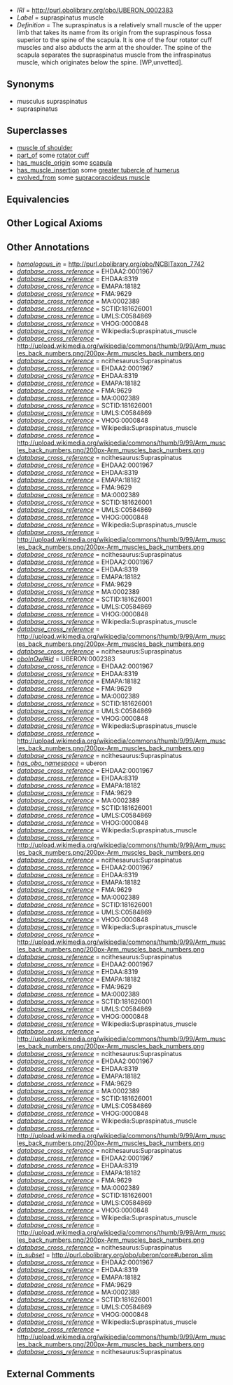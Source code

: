  * *IRI* = http://purl.obolibrary.org/obo/UBERON_0002383
 * *Label* = supraspinatus muscle
 * *Definition* = The supraspinatus is a relatively small muscle of the upper limb that takes its name from its origin from the supraspinous fossa superior to the spine of the scapula. It is one of the four rotator cuff muscles and also abducts the arm at the shoulder. The spine of the scapula separates the supraspinatus muscle from the infraspinatus muscle, which originates below the spine. [WP,unvetted].

## Synonyms

 * musculus supraspinatus
 * supraspinatus

## Superclasses

 * [muscle of shoulder](../../UBERON/82/UBERON_0001482.md)
 * [part_of](../../BFO/50/BFO_0000050.md) some [rotator cuff](../../UBERON/83/UBERON_0003683.md)
 * [has_muscle_origin](../../RO/72/RO_0002372.md) some [scapula](../../UBERON/49/UBERON_0006849.md)
 * [has_muscle_insertion](../../RO/73/RO_0002373.md) some [greater tubercle of humerus](../../UBERON/87/UBERON_0011187.md)
 * [evolved_from](../../core#evolved/om/core#evolved_from.md) some [supracoracoideus muscle](../../UBERON/40/UBERON_0014840.md)

## Equivalencies


## Other Logical Axioms


## Other Annotations

 * *[homologous_in](../../core#homologous/in/core#homologous_in.md)* = http://purl.obolibrary.org/obo/NCBITaxon_7742
 * *[database_cross_reference](../../ef/oboInOwl#hasDbXref.md)* = EHDAA2:0001967
 * *[database_cross_reference](../../ef/oboInOwl#hasDbXref.md)* = EHDAA:8319
 * *[database_cross_reference](../../ef/oboInOwl#hasDbXref.md)* = EMAPA:18182
 * *[database_cross_reference](../../ef/oboInOwl#hasDbXref.md)* = FMA:9629
 * *[database_cross_reference](../../ef/oboInOwl#hasDbXref.md)* = MA:0002389
 * *[database_cross_reference](../../ef/oboInOwl#hasDbXref.md)* = SCTID:181626001
 * *[database_cross_reference](../../ef/oboInOwl#hasDbXref.md)* = UMLS:C0584869
 * *[database_cross_reference](../../ef/oboInOwl#hasDbXref.md)* = VHOG:0000848
 * *[database_cross_reference](../../ef/oboInOwl#hasDbXref.md)* = Wikipedia:Supraspinatus_muscle
 * *[database_cross_reference](../../ef/oboInOwl#hasDbXref.md)* = http://upload.wikimedia.org/wikipedia/commons/thumb/9/99/Arm_muscles_back_numbers.png/200px-Arm_muscles_back_numbers.png
 * *[database_cross_reference](../../ef/oboInOwl#hasDbXref.md)* = ncithesaurus:Supraspinatus
 * *[database_cross_reference](../../ef/oboInOwl#hasDbXref.md)* = EHDAA2:0001967
 * *[database_cross_reference](../../ef/oboInOwl#hasDbXref.md)* = EHDAA:8319
 * *[database_cross_reference](../../ef/oboInOwl#hasDbXref.md)* = EMAPA:18182
 * *[database_cross_reference](../../ef/oboInOwl#hasDbXref.md)* = FMA:9629
 * *[database_cross_reference](../../ef/oboInOwl#hasDbXref.md)* = MA:0002389
 * *[database_cross_reference](../../ef/oboInOwl#hasDbXref.md)* = SCTID:181626001
 * *[database_cross_reference](../../ef/oboInOwl#hasDbXref.md)* = UMLS:C0584869
 * *[database_cross_reference](../../ef/oboInOwl#hasDbXref.md)* = VHOG:0000848
 * *[database_cross_reference](../../ef/oboInOwl#hasDbXref.md)* = Wikipedia:Supraspinatus_muscle
 * *[database_cross_reference](../../ef/oboInOwl#hasDbXref.md)* = http://upload.wikimedia.org/wikipedia/commons/thumb/9/99/Arm_muscles_back_numbers.png/200px-Arm_muscles_back_numbers.png
 * *[database_cross_reference](../../ef/oboInOwl#hasDbXref.md)* = ncithesaurus:Supraspinatus
 * *[database_cross_reference](../../ef/oboInOwl#hasDbXref.md)* = EHDAA2:0001967
 * *[database_cross_reference](../../ef/oboInOwl#hasDbXref.md)* = EHDAA:8319
 * *[database_cross_reference](../../ef/oboInOwl#hasDbXref.md)* = EMAPA:18182
 * *[database_cross_reference](../../ef/oboInOwl#hasDbXref.md)* = FMA:9629
 * *[database_cross_reference](../../ef/oboInOwl#hasDbXref.md)* = MA:0002389
 * *[database_cross_reference](../../ef/oboInOwl#hasDbXref.md)* = SCTID:181626001
 * *[database_cross_reference](../../ef/oboInOwl#hasDbXref.md)* = UMLS:C0584869
 * *[database_cross_reference](../../ef/oboInOwl#hasDbXref.md)* = VHOG:0000848
 * *[database_cross_reference](../../ef/oboInOwl#hasDbXref.md)* = Wikipedia:Supraspinatus_muscle
 * *[database_cross_reference](../../ef/oboInOwl#hasDbXref.md)* = http://upload.wikimedia.org/wikipedia/commons/thumb/9/99/Arm_muscles_back_numbers.png/200px-Arm_muscles_back_numbers.png
 * *[database_cross_reference](../../ef/oboInOwl#hasDbXref.md)* = ncithesaurus:Supraspinatus
 * *[database_cross_reference](../../ef/oboInOwl#hasDbXref.md)* = EHDAA2:0001967
 * *[database_cross_reference](../../ef/oboInOwl#hasDbXref.md)* = EHDAA:8319
 * *[database_cross_reference](../../ef/oboInOwl#hasDbXref.md)* = EMAPA:18182
 * *[database_cross_reference](../../ef/oboInOwl#hasDbXref.md)* = FMA:9629
 * *[database_cross_reference](../../ef/oboInOwl#hasDbXref.md)* = MA:0002389
 * *[database_cross_reference](../../ef/oboInOwl#hasDbXref.md)* = SCTID:181626001
 * *[database_cross_reference](../../ef/oboInOwl#hasDbXref.md)* = UMLS:C0584869
 * *[database_cross_reference](../../ef/oboInOwl#hasDbXref.md)* = VHOG:0000848
 * *[database_cross_reference](../../ef/oboInOwl#hasDbXref.md)* = Wikipedia:Supraspinatus_muscle
 * *[database_cross_reference](../../ef/oboInOwl#hasDbXref.md)* = http://upload.wikimedia.org/wikipedia/commons/thumb/9/99/Arm_muscles_back_numbers.png/200px-Arm_muscles_back_numbers.png
 * *[database_cross_reference](../../ef/oboInOwl#hasDbXref.md)* = ncithesaurus:Supraspinatus
 * *[oboInOwl#id](../../id/oboInOwl#id.md)* = UBERON:0002383
 * *[database_cross_reference](../../ef/oboInOwl#hasDbXref.md)* = EHDAA2:0001967
 * *[database_cross_reference](../../ef/oboInOwl#hasDbXref.md)* = EHDAA:8319
 * *[database_cross_reference](../../ef/oboInOwl#hasDbXref.md)* = EMAPA:18182
 * *[database_cross_reference](../../ef/oboInOwl#hasDbXref.md)* = FMA:9629
 * *[database_cross_reference](../../ef/oboInOwl#hasDbXref.md)* = MA:0002389
 * *[database_cross_reference](../../ef/oboInOwl#hasDbXref.md)* = SCTID:181626001
 * *[database_cross_reference](../../ef/oboInOwl#hasDbXref.md)* = UMLS:C0584869
 * *[database_cross_reference](../../ef/oboInOwl#hasDbXref.md)* = VHOG:0000848
 * *[database_cross_reference](../../ef/oboInOwl#hasDbXref.md)* = Wikipedia:Supraspinatus_muscle
 * *[database_cross_reference](../../ef/oboInOwl#hasDbXref.md)* = http://upload.wikimedia.org/wikipedia/commons/thumb/9/99/Arm_muscles_back_numbers.png/200px-Arm_muscles_back_numbers.png
 * *[database_cross_reference](../../ef/oboInOwl#hasDbXref.md)* = ncithesaurus:Supraspinatus
 * *[has_obo_namespace](../../ce/oboInOwl#hasOBONamespace.md)* = uberon
 * *[database_cross_reference](../../ef/oboInOwl#hasDbXref.md)* = EHDAA2:0001967
 * *[database_cross_reference](../../ef/oboInOwl#hasDbXref.md)* = EHDAA:8319
 * *[database_cross_reference](../../ef/oboInOwl#hasDbXref.md)* = EMAPA:18182
 * *[database_cross_reference](../../ef/oboInOwl#hasDbXref.md)* = FMA:9629
 * *[database_cross_reference](../../ef/oboInOwl#hasDbXref.md)* = MA:0002389
 * *[database_cross_reference](../../ef/oboInOwl#hasDbXref.md)* = SCTID:181626001
 * *[database_cross_reference](../../ef/oboInOwl#hasDbXref.md)* = UMLS:C0584869
 * *[database_cross_reference](../../ef/oboInOwl#hasDbXref.md)* = VHOG:0000848
 * *[database_cross_reference](../../ef/oboInOwl#hasDbXref.md)* = Wikipedia:Supraspinatus_muscle
 * *[database_cross_reference](../../ef/oboInOwl#hasDbXref.md)* = http://upload.wikimedia.org/wikipedia/commons/thumb/9/99/Arm_muscles_back_numbers.png/200px-Arm_muscles_back_numbers.png
 * *[database_cross_reference](../../ef/oboInOwl#hasDbXref.md)* = ncithesaurus:Supraspinatus
 * *[database_cross_reference](../../ef/oboInOwl#hasDbXref.md)* = EHDAA2:0001967
 * *[database_cross_reference](../../ef/oboInOwl#hasDbXref.md)* = EHDAA:8319
 * *[database_cross_reference](../../ef/oboInOwl#hasDbXref.md)* = EMAPA:18182
 * *[database_cross_reference](../../ef/oboInOwl#hasDbXref.md)* = FMA:9629
 * *[database_cross_reference](../../ef/oboInOwl#hasDbXref.md)* = MA:0002389
 * *[database_cross_reference](../../ef/oboInOwl#hasDbXref.md)* = SCTID:181626001
 * *[database_cross_reference](../../ef/oboInOwl#hasDbXref.md)* = UMLS:C0584869
 * *[database_cross_reference](../../ef/oboInOwl#hasDbXref.md)* = VHOG:0000848
 * *[database_cross_reference](../../ef/oboInOwl#hasDbXref.md)* = Wikipedia:Supraspinatus_muscle
 * *[database_cross_reference](../../ef/oboInOwl#hasDbXref.md)* = http://upload.wikimedia.org/wikipedia/commons/thumb/9/99/Arm_muscles_back_numbers.png/200px-Arm_muscles_back_numbers.png
 * *[database_cross_reference](../../ef/oboInOwl#hasDbXref.md)* = ncithesaurus:Supraspinatus
 * *[database_cross_reference](../../ef/oboInOwl#hasDbXref.md)* = EHDAA2:0001967
 * *[database_cross_reference](../../ef/oboInOwl#hasDbXref.md)* = EHDAA:8319
 * *[database_cross_reference](../../ef/oboInOwl#hasDbXref.md)* = EMAPA:18182
 * *[database_cross_reference](../../ef/oboInOwl#hasDbXref.md)* = FMA:9629
 * *[database_cross_reference](../../ef/oboInOwl#hasDbXref.md)* = MA:0002389
 * *[database_cross_reference](../../ef/oboInOwl#hasDbXref.md)* = SCTID:181626001
 * *[database_cross_reference](../../ef/oboInOwl#hasDbXref.md)* = UMLS:C0584869
 * *[database_cross_reference](../../ef/oboInOwl#hasDbXref.md)* = VHOG:0000848
 * *[database_cross_reference](../../ef/oboInOwl#hasDbXref.md)* = Wikipedia:Supraspinatus_muscle
 * *[database_cross_reference](../../ef/oboInOwl#hasDbXref.md)* = http://upload.wikimedia.org/wikipedia/commons/thumb/9/99/Arm_muscles_back_numbers.png/200px-Arm_muscles_back_numbers.png
 * *[database_cross_reference](../../ef/oboInOwl#hasDbXref.md)* = ncithesaurus:Supraspinatus
 * *[database_cross_reference](../../ef/oboInOwl#hasDbXref.md)* = EHDAA2:0001967
 * *[database_cross_reference](../../ef/oboInOwl#hasDbXref.md)* = EHDAA:8319
 * *[database_cross_reference](../../ef/oboInOwl#hasDbXref.md)* = EMAPA:18182
 * *[database_cross_reference](../../ef/oboInOwl#hasDbXref.md)* = FMA:9629
 * *[database_cross_reference](../../ef/oboInOwl#hasDbXref.md)* = MA:0002389
 * *[database_cross_reference](../../ef/oboInOwl#hasDbXref.md)* = SCTID:181626001
 * *[database_cross_reference](../../ef/oboInOwl#hasDbXref.md)* = UMLS:C0584869
 * *[database_cross_reference](../../ef/oboInOwl#hasDbXref.md)* = VHOG:0000848
 * *[database_cross_reference](../../ef/oboInOwl#hasDbXref.md)* = Wikipedia:Supraspinatus_muscle
 * *[database_cross_reference](../../ef/oboInOwl#hasDbXref.md)* = http://upload.wikimedia.org/wikipedia/commons/thumb/9/99/Arm_muscles_back_numbers.png/200px-Arm_muscles_back_numbers.png
 * *[database_cross_reference](../../ef/oboInOwl#hasDbXref.md)* = ncithesaurus:Supraspinatus
 * *[database_cross_reference](../../ef/oboInOwl#hasDbXref.md)* = EHDAA2:0001967
 * *[database_cross_reference](../../ef/oboInOwl#hasDbXref.md)* = EHDAA:8319
 * *[database_cross_reference](../../ef/oboInOwl#hasDbXref.md)* = EMAPA:18182
 * *[database_cross_reference](../../ef/oboInOwl#hasDbXref.md)* = FMA:9629
 * *[database_cross_reference](../../ef/oboInOwl#hasDbXref.md)* = MA:0002389
 * *[database_cross_reference](../../ef/oboInOwl#hasDbXref.md)* = SCTID:181626001
 * *[database_cross_reference](../../ef/oboInOwl#hasDbXref.md)* = UMLS:C0584869
 * *[database_cross_reference](../../ef/oboInOwl#hasDbXref.md)* = VHOG:0000848
 * *[database_cross_reference](../../ef/oboInOwl#hasDbXref.md)* = Wikipedia:Supraspinatus_muscle
 * *[database_cross_reference](../../ef/oboInOwl#hasDbXref.md)* = http://upload.wikimedia.org/wikipedia/commons/thumb/9/99/Arm_muscles_back_numbers.png/200px-Arm_muscles_back_numbers.png
 * *[database_cross_reference](../../ef/oboInOwl#hasDbXref.md)* = ncithesaurus:Supraspinatus
 * *[in_subset](../../et/oboInOwl#inSubset.md)* = http://purl.obolibrary.org/obo/uberon/core#uberon_slim
 * *[database_cross_reference](../../ef/oboInOwl#hasDbXref.md)* = EHDAA2:0001967
 * *[database_cross_reference](../../ef/oboInOwl#hasDbXref.md)* = EHDAA:8319
 * *[database_cross_reference](../../ef/oboInOwl#hasDbXref.md)* = EMAPA:18182
 * *[database_cross_reference](../../ef/oboInOwl#hasDbXref.md)* = FMA:9629
 * *[database_cross_reference](../../ef/oboInOwl#hasDbXref.md)* = MA:0002389
 * *[database_cross_reference](../../ef/oboInOwl#hasDbXref.md)* = SCTID:181626001
 * *[database_cross_reference](../../ef/oboInOwl#hasDbXref.md)* = UMLS:C0584869
 * *[database_cross_reference](../../ef/oboInOwl#hasDbXref.md)* = VHOG:0000848
 * *[database_cross_reference](../../ef/oboInOwl#hasDbXref.md)* = Wikipedia:Supraspinatus_muscle
 * *[database_cross_reference](../../ef/oboInOwl#hasDbXref.md)* = http://upload.wikimedia.org/wikipedia/commons/thumb/9/99/Arm_muscles_back_numbers.png/200px-Arm_muscles_back_numbers.png
 * *[database_cross_reference](../../ef/oboInOwl#hasDbXref.md)* = ncithesaurus:Supraspinatus

## External Comments

